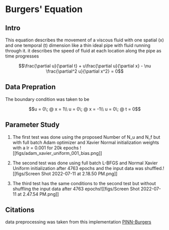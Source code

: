 # Burgers' Equation 
## Intro
This equation describes the movement of a viscous fluid with one spatial (x) and one temporal (t) dimension like a thin ideal pipe with fluid running through it. it describes the speed of fluid at each location along the pipe as time progresses
```math
\frac{\partial u}{\partial t} + u\frac{\partial u}{\partial x} - \nu \frac{\partial^2 u}{\partial x^2} = 0
```
## Data Prepration
The boundary condition was taken to be 
```math
u = 0\;   @ x = 1\\
u = 0\;   @ x = -1\\
u = 0\;   @ t = 0
```
## Parameter Study
1. The first test was done using the proposed Number of N_u and N_f but with full batch Adam optimizer and Xavier Normal initialization weights with a lr = 0.001 for 20k epochs
![[figs/adam_xavier_uniform_001_bias.png]]

2. The second test was done using full batch L-BFGS and Normal Xavier Uniform initialization after 4763 epochs and the input data was shuffled.![[figs/Screen Shot 2022-07-11 at 2.18.50 PM.png]]

3. The third test has the same conditions to the second test but without shuffling the input data after 4763 epochs![[figs/Screen Shot 2022-07-11 at 2.47.54 PM.png]] 

## Citations
data preprocessing was taken from this implementation [PINN-Burgers](https://github.com/EdgarAMO/PINN-Burgers)
